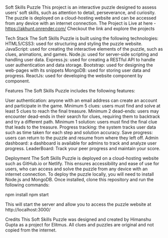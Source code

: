 Soft Skills Puzzle
This project is an interactive puzzle designed to assess users' soft skills, such as attention to detail, perseverance, and curiosity. The puzzle is deployed on a cloud-hosting website and can be accessed from any device with an internet connection.
The Project is Live at here - https://akhunt.onrender.com/
Checkout the link and explore the projects

Tech Stack
The Soft Skills Puzzle is built using the following technologies:
HTML5/CSS3: used for structuring and styling the puzzle website.
JavaScript: used for creating the interactive elements of the puzzle, such as clues, animations, and games.
Node.js: used for server-side scripting and handling user data.
Express.js: used for creating a RESTful API to handle user authentication and data storage.
Bootstrap: used for designing the web-pages with its snippets
MongoDB: used for storing user data and progress.
ReactJs: used for developing the website component by component.

Features
The Soft Skills Puzzle includes the following features:

User authentication: anyone with an email address can create an account and participate in the game. Minimum 5 clues: users must find and solve at least 5 clues to reach the final treasure. Minimum 2 dead-ends: users may encounter dead-ends in their search for clues, requiring them to backtrack and try a different path. Minimum 1 solution: users must find the final clue that leads to the treasure. Progress tracking: the system tracks user data such as time taken for each step and solution accuracy. Save progress: users can return to the puzzle and resume from where they left off. Admin dashboard: a dashboard is available for admins to track and analyze user progress. LeaderBoard: Track your peer progress and maintain your score.

Deployment
The Soft Skills Puzzle is deployed on a cloud-hosting website such as GitHub.io or Netlify. This ensures accessibility and ease of use for users, who can access and solve the puzzle from any device with an internet connection.
To deploy the puzzle locally, you will need to install Node.js and MongoDB. Once installed, clone this repository and run the following commands:

npm install
npm start

This will start the server and allow you to access the puzzle website at http://localhost:3000/

Credits
This Soft Skills Puzzle was designed and created by Himanshu Gupta as a project for Elitmus. All clues and puzzles are original and not copied from the internet.
